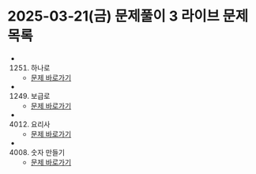 # 2025-03-21(금) 문제풀이 3 라이브 문제 목록

- 1251. 하나로
    - [문제 바로가기](https://swexpertacademy.com/main/code/problem/problemDetail.do?contestProbId=AV15StKqAQkCFAYD)
    
- 1249. 보급로
    - [문제 바로가기](https://swexpertacademy.com/main/code/problem/problemDetail.do?contestProbId=AV15QRX6APsCFAYD)
    
- 4012. 요리사
    - [문제 바로가기](https://swexpertacademy.com/main/code/problem/problemDetail.do?contestProbId=AWIeUtVakTMDFAVH)
    
- 4008. 숫자 만들기
    - [문제 바로가기](https://swexpertacademy.com/main/code/problem/problemDetail.do?contestProbId=AWIeRZV6kBUDFAVH)